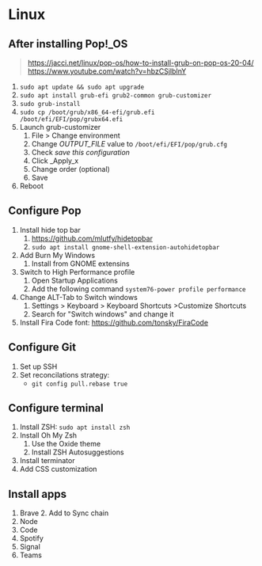 # Linux 

## After installing Pop!_OS

> https://jacci.net/linux/pop-os/how-to-install-grub-on-pop-os-20-04/
> https://www.youtube.com/watch?v=hbzCSjlbInY

1. `sudo apt update && sudo apt upgrade` 
2. `sudo apt install grub-efi grub2-common grub-customizer`
3. `sudo grub-install`
4. `sudo cp /boot/grub/x86_64-efi/grub.efi /boot/efi/EFI/pop/grubx64.efi` 
5. Launch grub-customizer
    1. File > Change environment
    2. Change _OUTPUT_FILE_ value to `/boot/efi/EFI/pop/grub.cfg`
    3. Check _save this configuration_
    4. Click _Apply_x
    3. Change order (optional)
    4. Save
6. Reboot

## Configure Pop
1. Install hide top bar
    1. https://github.com/mlutfy/hidetopbar
    2. `sudo apt install gnome-shell-extension-autohidetopbar`
2. Add Burn My Windows 
    1. Install from GNOME extensins    
3. Switch to High Performance profile
    1. Open Startup Applications
    2. Add the following command `system76-power profile performance`
4. Change ALT-Tab to Switch windows
    1.  Settings > Keyboard > Keyboard Shortcuts >Customize Shortcuts
    2.  Search for "Switch windows" and change it
5. Install Fira Code font: https://github.com/tonsky/FiraCode

## Configure Git
1. Set up SSH
2. Set reconcilations strategy:
    - `git config pull.rebase true`

## Configure terminal
1. Install ZSH: `sudo apt install zsh`
2. Install Oh My Zsh
    1. Use the Oxide theme
    2. Install ZSH Autosuggestions
4. Install terminator 
5. Add CSS customization

## Install apps
1. Brave
    2. Add to Sync chain
2. Node
3. Code
4. Spotify
5. Signal
6. Teams
